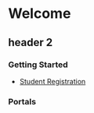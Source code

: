 # Welcome
## header 2
### Getting Started

- [Student Registration](./getting_started/registration)

### Portals
